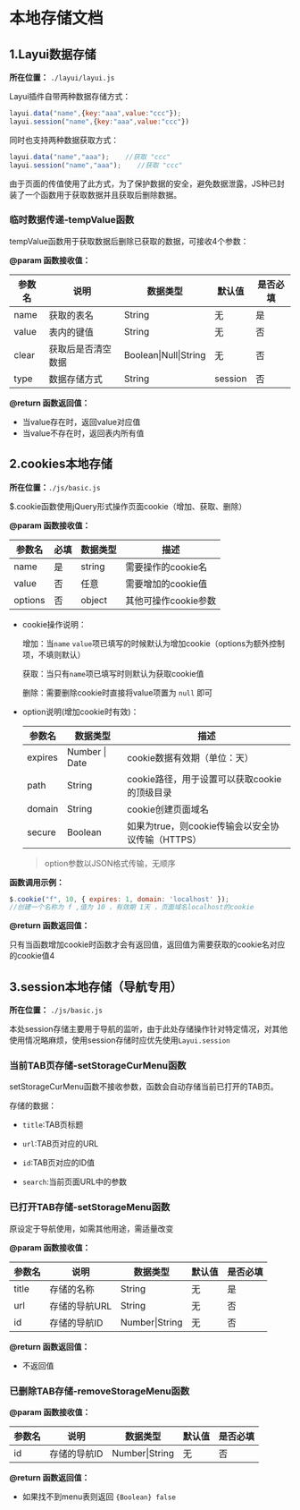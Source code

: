 # 本地存储文档

## 1.Layui数据存储

**所在位置：** `./layui/layui.js`

Layui插件自带两种数据存储方式：

```javascript
layui.data("name",{key:"aaa",value:"ccc"});
layui.session("name",{key:"aaa",value:"ccc"})
```

同时也支持两种数据获取方式：

```javascript
layui.data("name","aaa");    //获取 "ccc"
layui.session("name","aaa");    //获取 "ccc"
```

由于页面的传值使用了此方式，为了保护数据的安全，避免数据泄露，JS种已封装了一个函数用于获取数据并且获取后删除数据。

### 临时数据传递-tempValue函数

tempValue函数用于获取数据后删除已获取的数据，可接收4个参数：

**@param 函数接收值：**

| 参数名 | 说明               | 数据类型              | 默认值  | 是否必填 |
| ------ | ------------------ | --------------------- | ------- | -------- |
| name   | 获取的表名         | String                | 无      | 是       |
| value  | 表内的键值         | String                | 无      | 否       |
| clear  | 获取后是否清空数据 | Boolean\|Null\|String | 无      | 否       |
| type   | 数据存储方式       | String                | session | 否       |

**@return 函数返回值：**

- 当value存在时，返回value对应值
- 当value不存在时，返回表内所有值

## 2.cookies本地存储

**所在位置：**`./js/basic.js`

$.cookie函数使用jQuery形式操作页面cookie（增加、获取、删除）

**@param 函数接收值：**

| 参数名  | 必填 | 数据类型 | 描述                 |
| ------- | ---- | -------- | -------------------- |
| name    | 是   | string   | 需要操作的cookie名   |
| value   | 否   | 任意     | 需要增加的cookie值   |
| options | 否   | object   | 其他可操作cookie参数 |

- cookie操作说明：

  增加：当`name` `value`项已填写的时候默认为增加cookie（options为额外控制项，不填则默认）

  获取：当只有`name`项已填写时则默认为获取cookie值

  删除：需要删除cookie时直接将value项置为 `null` 即可

- option说明(增加cookie时有效)：

  | 参数名  | 数据类型       | 描述                                              |
  | ------- | -------------- | ------------------------------------------------- |
  | expires | Number \| Date | cookie数据有效期（单位：天）                      |
  | path    | String         | cookie路径，用于设置可以获取cookie的顶级目录      |
  | domain  | String         | cookie创建页面域名                                |
  | secure  | Boolean        | 如果为true，则cookie传输会以安全协议传输（HTTPS） |

  > option参数以JSON格式传输，无顺序

**函数调用示例：**

```javascript
$.cookie("f", 10, { expires: 1, domain: 'localhost' });
//创建一个名称为 f ,值为 10 ，有效期 1天 ，页面域名localhost的cookie
```

**@return 函数返回值：**

只有当函数增加cookie时函数才会有返回值，返回值为需要获取的cookie名对应的cookie值4

## 3.session本地存储（导航专用）

**所在位置：** `./js/basic.js`

本处session存储主要用于导航的监听，由于此处存储操作针对特定情况，对其他使用情况略麻烦，使用session存储时应优先使用`Layui.session`

### 当前TAB页存储-setStorageCurMenu函数

setStorageCurMenu函数不接收参数，函数会自动存储当前已打开的TAB页。

存储的数据：

- `title`:TAB页标题

- `url`:TAB页对应的URL

- `id`:TAB页对应的ID值

- `search`:当前页面URL中的参数

### 已打开TAB存储-setStorageMenu函数

原设定于导航使用，如需其他用途，需适量改变

**@param 函数接收值：**

| 参数名 | 说明          | 数据类型       | 默认值 | 是否必填 |
| ------ | ------------- | -------------- | ------ | -------- |
| title  | 存储的名称    | String         | 无     | 是       |
| url    | 存储的导航URL | String         | 无     | 否       |
| id     | 存储的导航ID  | Number\|String | 无     | 否       |

**@return 函数返回值：**

- 不返回值

### 已删除TAB存储-removeStorageMenu函数

**@param 函数接收值：**

| 参数名 | 说明          | 数据类型       | 默认值 | 是否必填 |
| ------ | ------------- | -------------- | ------ | -------- |
| id     | 存储的导航ID  | Number\|String | 无     | 否       |

**@return 函数返回值：**

- 如果找不到menu表则返回 `{Boolean} false`

